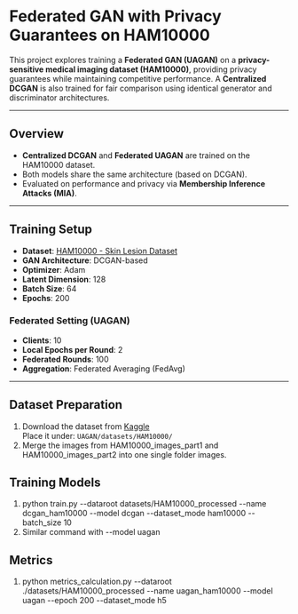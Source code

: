# Federated GAN with Privacy Guarantees on HAM10000

This project explores training a **Federated GAN (UAGAN)** on a **privacy-sensitive medical imaging dataset (HAM10000)**, providing privacy guarantees while maintaining competitive performance. A **Centralized DCGAN** is also trained for fair comparison using identical generator and discriminator architectures.

---

## Overview

- **Centralized DCGAN** and **Federated UAGAN** are trained on the HAM10000 dataset.
- Both models share the same architecture (based on DCGAN).
- Evaluated on performance and privacy via **Membership Inference Attacks (MIA)**.

---

## Training Setup

- **Dataset**: [HAM10000 - Skin Lesion Dataset](https://www.kaggle.com/datasets/kmader/skin-cancer-mnist-ham10000)
- **GAN Architecture**: DCGAN-based
- **Optimizer**: Adam
- **Latent Dimension**: 128
- **Batch Size**: 64
- **Epochs**: 200

### Federated Setting (UAGAN)
- **Clients**: 10
- **Local Epochs per Round**: 2
- **Federated Rounds**: 100
- **Aggregation**: Federated Averaging (FedAvg)

---

## Dataset Preparation

1. Download the dataset from [Kaggle](https://www.kaggle.com/datasets/kmader/skin-cancer-mnist-ham10000)  
   Place it under: `UAGAN/datasets/HAM10000/`
2. Merge the images from HAM10000_images_part1 and HAM10000_images_part2 into one single folder images.

## Training Models
1. python train.py --dataroot datasets/HAM10000_processed --name dcgan_ham10000 --model dcgan --dataset_mode ham10000 --batch_size 10
2. Similar command with --model uagan


## Metrics 
1. python metrics_calculation.py --dataroot ./datasets/HAM10000_processed --name uagan_ham10000 --model uagan --epoch 200 --dataset_mode h5
   
